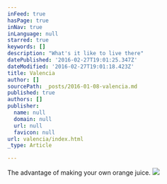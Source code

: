 ```yaml
---
inFeed: true
hasPage: true
inNav: true
inLanguage: null
starred: true
keywords: []
description: "What's it like to live there"
datePublished: '2016-02-27T19:01:25.347Z'
dateModified: '2016-02-27T19:01:18.423Z'
title: Valencia
author: []
sourcePath: _posts/2016-01-08-valencia.md
published: true
authors: []
publisher:
  name: null
  domain: null
  url: null
  favicon: null
url: valencia/index.html
_type: Article

---
```

The advantage of making your own orange juice.
![](https://the-grid-user-content.s3-us-west-2.amazonaws.com/bce7853c-62fe-4fc1-9457-42d35c09165f.jpg)